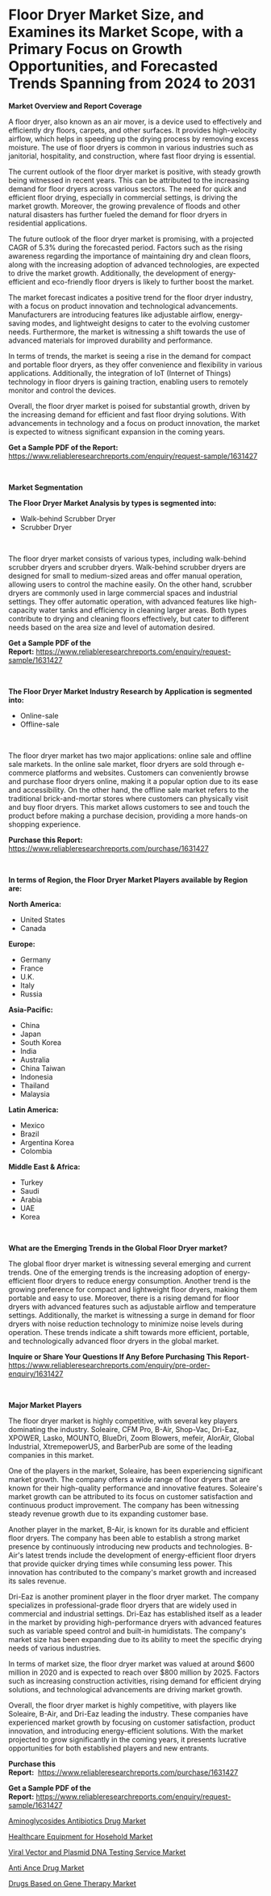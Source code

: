 <p><h1>Floor Dryer Market Size, and Examines its Market Scope, with a Primary Focus on Growth Opportunities, and Forecasted Trends Spanning from 2024 to 2031</h1></p><p><strong>Market Overview and Report Coverage</strong></p>
<p><p>A floor dryer, also known as an air mover, is a device used to effectively and efficiently dry floors, carpets, and other surfaces. It provides high-velocity airflow, which helps in speeding up the drying process by removing excess moisture. The use of floor dryers is common in various industries such as janitorial, hospitality, and construction, where fast floor drying is essential.</p><p>The current outlook of the floor dryer market is positive, with steady growth being witnessed in recent years. This can be attributed to the increasing demand for floor dryers across various sectors. The need for quick and efficient floor drying, especially in commercial settings, is driving the market growth. Moreover, the growing prevalence of floods and other natural disasters has further fueled the demand for floor dryers in residential applications.</p><p>The future outlook of the floor dryer market is promising, with a projected CAGR of 5.3% during the forecasted period. Factors such as the rising awareness regarding the importance of maintaining dry and clean floors, along with the increasing adoption of advanced technologies, are expected to drive the market growth. Additionally, the development of energy-efficient and eco-friendly floor dryers is likely to further boost the market.</p><p>The market forecast indicates a positive trend for the floor dryer industry, with a focus on product innovation and technological advancements. Manufacturers are introducing features like adjustable airflow, energy-saving modes, and lightweight designs to cater to the evolving customer needs. Furthermore, the market is witnessing a shift towards the use of advanced materials for improved durability and performance.</p><p>In terms of trends, the market is seeing a rise in the demand for compact and portable floor dryers, as they offer convenience and flexibility in various applications. Additionally, the integration of IoT (Internet of Things) technology in floor dryers is gaining traction, enabling users to remotely monitor and control the devices.</p><p>Overall, the floor dryer market is poised for substantial growth, driven by the increasing demand for efficient and fast floor drying solutions. With advancements in technology and a focus on product innovation, the market is expected to witness significant expansion in the coming years.</p></p>
<p><strong>Get a Sample PDF of the Report:</strong> <a href="https://www.reliableresearchreports.com/enquiry/request-sample/1631427">https://www.reliableresearchreports.com/enquiry/request-sample/1631427</a></p>
<p>&nbsp;</p>
<p><strong>Market Segmentation</strong></p>
<p><strong>The Floor Dryer Market Analysis by types is segmented into:</strong></p>
<p><ul><li>Walk-behind Scrubber Dryer</li><li>Scrubber Dryer</li></ul></p>
<p>&nbsp;</p>
<p><p>The floor dryer market consists of various types, including walk-behind scrubber dryers and scrubber dryers. Walk-behind scrubber dryers are designed for small to medium-sized areas and offer manual operation, allowing users to control the machine easily. On the other hand, scrubber dryers are commonly used in large commercial spaces and industrial settings. They offer automatic operation, with advanced features like high-capacity water tanks and efficiency in cleaning larger areas. Both types contribute to drying and cleaning floors effectively, but cater to different needs based on the area size and level of automation desired.</p></p>
<p><strong>Get a Sample PDF of the Report:</strong>&nbsp;<a href="https://www.reliableresearchreports.com/enquiry/request-sample/1631427">https://www.reliableresearchreports.com/enquiry/request-sample/1631427</a></p>
<p>&nbsp;</p>
<p><strong>The Floor Dryer Market Industry Research by Application is segmented into:</strong></p>
<p><ul><li>Online-sale</li><li>Offline-sale</li></ul></p>
<p>&nbsp;</p>
<p><p>The floor dryer market has two major applications: online sale and offline sale markets. In the online sale market, floor dryers are sold through e-commerce platforms and websites. Customers can conveniently browse and purchase floor dryers online, making it a popular option due to its ease and accessibility. On the other hand, the offline sale market refers to the traditional brick-and-mortar stores where customers can physically visit and buy floor dryers. This market allows customers to see and touch the product before making a purchase decision, providing a more hands-on shopping experience.</p></p>
<p><strong>Purchase this Report:</strong>&nbsp; <a href="https://www.reliableresearchreports.com/purchase/1631427">https://www.reliableresearchreports.com/purchase/1631427</a></p>
<p>&nbsp;</p>
<p><strong>In terms of Region, the Floor Dryer Market Players available by Region are:</strong></p>
<p>
    <p> <strong> North America: </strong>
        <ul>
            <li>United States</li>
            <li>Canada</li>
        </ul>
        </p> 
    <p> <strong> Europe: </strong>
        <ul>
            <li>Germany</li>
            <li>France</li>
            <li>U.K.</li>
            <li>Italy</li>
            <li>Russia</li>
        </ul>
        </p> 
    <p> <strong> Asia-Pacific: </strong>
        <ul>
            <li>China</li>
            <li>Japan</li>
            <li>South Korea</li>
            <li>India</li>
            <li>Australia</li>
            <li>China Taiwan</li>
            <li>Indonesia</li>
            <li>Thailand</li>
            <li>Malaysia</li>
        </ul>
        </p> 
    <p> <strong> Latin America: </strong>
        <ul>
            <li>Mexico</li>
            <li>Brazil</li>
            <li>Argentina Korea</li>
            <li>Colombia</li>
        </ul>
        </p> 
    <p> <strong> Middle East & Africa: </strong>
        <ul>
            <li>Turkey</li>
            <li>Saudi</li>
            <li>Arabia</li>
            <li>UAE</li>
            <li>Korea</li>
        </ul>
    </p>
    </p>
<p>&nbsp;</p>
<p><strong>What are the Emerging Trends in the Global Floor Dryer market?</strong></p>
<p><p>The global floor dryer market is witnessing several emerging and current trends. One of the emerging trends is the increasing adoption of energy-efficient floor dryers to reduce energy consumption. Another trend is the growing preference for compact and lightweight floor dryers, making them portable and easy to use. Moreover, there is a rising demand for floor dryers with advanced features such as adjustable airflow and temperature settings. Additionally, the market is witnessing a surge in demand for floor dryers with noise reduction technology to minimize noise levels during operation. These trends indicate a shift towards more efficient, portable, and technologically advanced floor dryers in the global market.</p></p>
<p><strong>Inquire or Share Your Questions If Any Before Purchasing This Report</strong>- <a href="https://www.reliableresearchreports.com/enquiry/pre-order-enquiry/1631427">https://www.reliableresearchreports.com/enquiry/pre-order-enquiry/1631427</a></p>
<p>&nbsp;</p>
<p><strong>Major Market Players</strong></p>
<p><p>The floor dryer market is highly competitive, with several key players dominating the industry. Soleaire, CFM Pro, B-Air, Shop-Vac, Dri-Eaz, XPOWER, Lasko, MOUNTO, BlueDri, Zoom Blowers, mefeir, AlorAir, Global Industrial, XtremepowerUS, and BarberPub are some of the leading companies in this market.</p><p>One of the players in the market, Soleaire, has been experiencing significant market growth. The company offers a wide range of floor dryers that are known for their high-quality performance and innovative features. Soleaire's market growth can be attributed to its focus on customer satisfaction and continuous product improvement. The company has been witnessing steady revenue growth due to its expanding customer base.</p><p>Another player in the market, B-Air, is known for its durable and efficient floor dryers. The company has been able to establish a strong market presence by continuously introducing new products and technologies. B-Air's latest trends include the development of energy-efficient floor dryers that provide quicker drying times while consuming less power. This innovation has contributed to the company's market growth and increased its sales revenue.</p><p>Dri-Eaz is another prominent player in the floor dryer market. The company specializes in professional-grade floor dryers that are widely used in commercial and industrial settings. Dri-Eaz has established itself as a leader in the market by providing high-performance dryers with advanced features such as variable speed control and built-in humidistats. The company's market size has been expanding due to its ability to meet the specific drying needs of various industries.</p><p>In terms of market size, the floor dryer market was valued at around $600 million in 2020 and is expected to reach over $800 million by 2025. Factors such as increasing construction activities, rising demand for efficient drying solutions, and technological advancements are driving market growth.</p><p>Overall, the floor dryer market is highly competitive, with players like Soleaire, B-Air, and Dri-Eaz leading the industry. These companies have experienced market growth by focusing on customer satisfaction, product innovation, and introducing energy-efficient solutions. With the market projected to grow significantly in the coming years, it presents lucrative opportunities for both established players and new entrants.</p></p>
<p><strong>Purchase this Report:</strong>&nbsp;&nbsp;<a href="https://www.reliableresearchreports.com/purchase/1631427">https://www.reliableresearchreports.com/purchase/1631427</a></p>
<p></p>
<p><strong>Get a Sample PDF of the Report:</strong>&nbsp;<a href="https://www.reliableresearchreports.com/enquiry/request-sample/1631427">https://www.reliableresearchreports.com/enquiry/request-sample/1631427</a></p>
<p><p><a href="https://medium.com/@gracemoreno2019/aminoglycosides-antibiotics-drug-market-report-reveals-the-latest-trends-and-growth-opportunities-0649f8c05ea3">Aminoglycosides Antibiotics Drug Market</a></p><p><a href="https://medium.com/@gracemoreno2019/healthcare-equipment-for-hosehold-market-insights-into-market-cagr-market-trends-and-growth-c6279a537bbb">Healthcare Equipment for Hosehold Market</a></p><p><a href="https://medium.com/@gracemoreno2019/viral-vector-and-plasmid-dna-testing-service-market-exploring-market-share-market-trends-and-44ccfb5b490b">Viral Vector and Plasmid DNA Testing Service Market</a></p><p><a href="https://medium.com/@gracemoreno2019/anti-ance-drug-market-size-market-outlook-and-market-forecast-2023-to-2030-731f8a0d9e90">Anti Ance Drug Market</a></p><p><a href="https://medium.com/@gracemoreno2019/drugs-based-on-gene-therapy-market-size-market-outlook-and-market-forecast-2023-to-2030-d8121dce665c">Drugs Based on Gene Therapy Market</a></p></p>